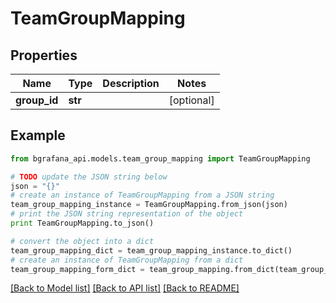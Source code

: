 # TeamGroupMapping


## Properties
Name | Type | Description | Notes
------------ | ------------- | ------------- | -------------
**group_id** | **str** |  | [optional] 

## Example

```python
from bgrafana_api.models.team_group_mapping import TeamGroupMapping

# TODO update the JSON string below
json = "{}"
# create an instance of TeamGroupMapping from a JSON string
team_group_mapping_instance = TeamGroupMapping.from_json(json)
# print the JSON string representation of the object
print TeamGroupMapping.to_json()

# convert the object into a dict
team_group_mapping_dict = team_group_mapping_instance.to_dict()
# create an instance of TeamGroupMapping from a dict
team_group_mapping_form_dict = team_group_mapping.from_dict(team_group_mapping_dict)
```
[[Back to Model list]](../README.md#documentation-for-models) [[Back to API list]](../README.md#documentation-for-api-endpoints) [[Back to README]](../README.md)


